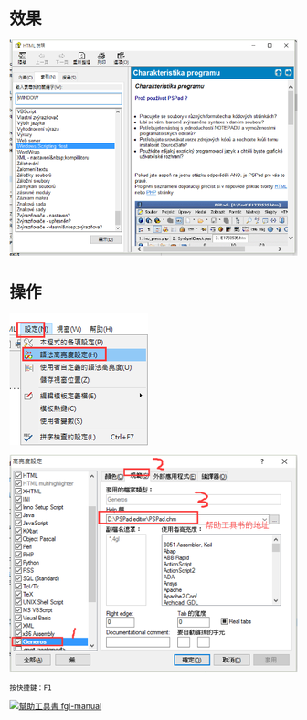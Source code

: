 # 效果

![](image/9-1.png)

# 操作

![](image/9-2.png)

![](image/9-3.png)

`按快捷鍵：F1`

[![](https://img.shields.io/badge/幫助工具書-fgl--manual-green.svg "幫助工具書 fgl-manual")](https://pan.baidu.com/s/1KdPcfaDyDM4AHfaFzEBABA)
